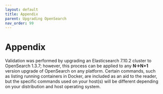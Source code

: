 ```yaml
---
layout: default
title: Appendix
parent: Upgrading OpenSearch
nav_order: 99
---
```


# Appendix

Validation was performed by upgrading an Elasticsearch 7.10.2 cluster to OpenSearch 1.3.7; however, this process can be applied to any **N→N+1** version upgrade of OpenSearch on any platform. Certain commands, such as listing running containers in Docker, are included as an aid to the reader, but the specific commands used on your host(s) will be different depending on your distribution and host operating system.